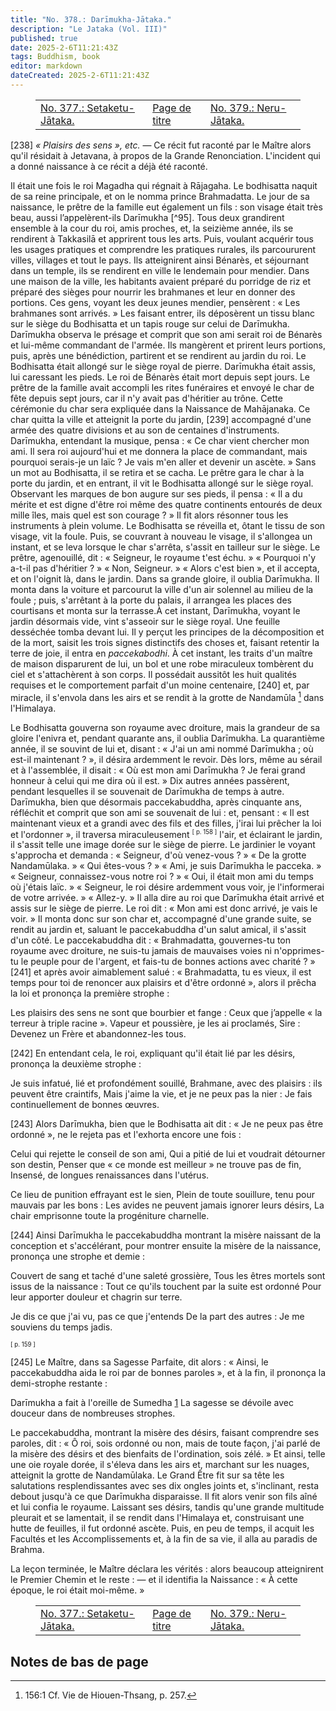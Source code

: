 ```yaml
---
title: "No. 378.: Darīmukha-Jātaka."
description: "Le Jataka (Vol. III)"
published: true
date: 2025-2-6T11:21:43Z
tags: Buddhism, book
editor: markdown
dateCreated: 2025-2-6T11:21:43Z
---
```


<figure class="table chapter-navigator">
  <table>
    <tbody>
      <tr>
        <td>
        <a href="/fr/book/Buddhism/The_Jakata_Vol_3/377">
          <span class="mdi mdi-arrow-left-drop-circle"></span><span class="pl-2">No. 377.: Setaketu-Jātaka.</span>
        </a>
        </td>
        <td>
        <a href="/fr/book/Buddhism/The_Jakata_Vol_3">
          <span class="mdi mdi-book-open-variant"></span><span class="pl-2">Page de titre</span>
        </a>
        </td>
        <td>
        <a href="/fr/book/Buddhism/The_Jakata_Vol_3/379">
          <span class="pr-2">No. 379.: Neru-Jātaka.</span><span class="mdi mdi-arrow-right-drop-circle"></span>
        </a>
        </td>
      </tr>
    </tbody>
  </table>
</figure>

\[238\] _« Plaisirs des sens », etc._ — Ce récit fut raconté par le Maître alors qu'il résidait à Jetavana, à propos de la Grande Renonciation. L'incident qui a donné naissance à ce récit a déjà été raconté.


Il était une fois le roi Magadha qui régnait à Rājagaha. Le bodhisatta naquit de sa reine principale, et on le nomma prince Brahmadatta. Le jour de sa naissance, le prêtre de la famille eut également un fils : son visage était très beau, aussi l’appelèrent-ils Darīmukha [^95]. Tous deux grandirent ensemble à la cour du roi, amis proches, et, la seizième année, ils se rendirent à Takkasilā et apprirent tous les arts. Puis, voulant acquérir tous les usages pratiques et comprendre les pratiques rurales, ils parcoururent villes, villages et tout le pays. Ils atteignirent ainsi Bénarès, et séjournant dans un temple, ils se rendirent en ville le lendemain pour mendier. Dans une maison de la ville, les habitants avaient préparé du porridge de riz et préparé des sièges pour nourrir les brahmanes et leur en donner des portions. Ces gens, voyant les deux jeunes mendier, pensèrent : « Les brahmanes sont arrivés. » Les faisant entrer, ils déposèrent un tissu blanc sur le siège du Bodhisatta et un tapis rouge sur celui de Darīmukha. Darīmukha observa le présage et comprit que son ami serait roi de Bénarès et lui-même commandant de l'armée. Ils mangèrent et prirent leurs portions, puis, après une bénédiction, partirent et se rendirent au jardin du roi. Le Bodhisatta était allongé sur le siège royal de pierre. Darīmukha était assis, lui caressant les pieds. Le roi de Bénarès était mort depuis sept jours. Le prêtre de la famille avait accompli les rites funéraires et envoyé le char de fête depuis sept jours, car il n'y avait pas d'héritier au trône. Cette cérémonie du char sera expliquée dans la Naissance de Mahājanaka. Ce char quitta la ville et atteignit la porte du jardin, \[239\] accompagné d'une armée des quatre divisions et au son de centaines d'instruments. Darīmukha, entendant la musique, pensa : « Ce char vient chercher mon ami. Il sera roi aujourd'hui et me donnera la place de commandant, mais pourquoi serais-je un laïc ? Je vais m'en aller et devenir un ascète. » Sans un mot au Bodhisatta, il se retira et se cacha. Le prêtre gara le char à la porte du jardin, et en entrant, il vit le Bodhisatta allongé sur le siège royal. Observant les marques de bon augure sur ses pieds, il pensa : « Il a du mérite et est digne d'être roi même des quatre continents entourés de deux mille îles, mais quel est son courage ? » Il fit alors résonner tous les instruments à plein volume. Le Bodhisatta se réveilla et, ôtant le tissu de son visage, vit la foule. Puis, se couvrant à nouveau le visage, il s'allongea un instant, et se leva lorsque le char s'arrêta, s'assit en tailleur sur le siège. Le prêtre, agenouillé, dit : « Seigneur, le royaume t'est échu. » « Pourquoi n'y a-t-il pas d'héritier ? » « Non, Seigneur. » « Alors c'est bien », et il accepta, et on l'oignit là, dans le jardin. Dans sa grande gloire, il oublia Darīmukha. Il monta dans la voiture et parcourut la ville d'un air solennel au milieu de la foule ; puis, s'arrêtant à la porte du palais, il arrangea les places des courtisans et monta sur la terrasse.À cet instant, Darīmukha, voyant le jardin désormais vide, vint s'asseoir sur le siège royal. Une feuille desséchée tomba devant lui. Il y perçut les principes de la décomposition et de la mort, saisit les trois signes distinctifs des choses et, faisant retentir la terre de joie, il entra en _paccekabodhi_. À cet instant, les traits d'un maître de maison disparurent de lui, un bol et une robe miraculeux tombèrent du ciel et s'attachèrent à son corps. Il possédait aussitôt les huit qualités requises et le comportement parfait d'un moine centenaire, \[240\] et, par miracle, il s'envola dans les airs et se rendit à la grotte de Nandamūla [^96] dans l'Himalaya.

Le Bodhisatta gouverna son royaume avec droiture, mais la grandeur de sa gloire l'enivra et, pendant quarante ans, il oublia Darīmukha. La quarantième année, il se souvint de lui et, disant : « J'ai un ami nommé Darīmukha ; où est-il maintenant ? », il désira ardemment le revoir. Dès lors, même au sérail et à l'assemblée, il disait : « Où est mon ami Darīmukha ? Je ferai grand honneur à celui qui me dira où il est. » Dix autres années passèrent, pendant lesquelles il se souvenait de Darīmukha de temps à autre. Darīmukha, bien que désormais paccekabuddha, après cinquante ans, réfléchit et comprit que son ami se souvenait de lui : et, pensant : « Il est maintenant vieux et a grandi avec des fils et des filles, j'irai lui prêcher la loi et l'ordonner », il traversa miraculeusement <span id="p158"><sup><small>[ p. 158 ]</small></sup></span> l'air, et éclairant le jardin, il s'assit telle une image dorée sur le siège de pierre. Le jardinier le voyant s'approcha et demanda : « Seigneur, d'où venez-vous ? » « De la grotte Nandamūlaka. » « Qui êtes-vous ? » « Ami, je suis Darīmukha le pacceka. » « Seigneur, connaissez-vous notre roi ? » « Oui, il était mon ami du temps où j'étais laïc. » « Seigneur, le roi désire ardemment vous voir, je l'informerai de votre arrivée. » « Allez-y. » Il alla dire au roi que Darīmukha était arrivé et assis sur le siège de pierre. Le roi dit : « Mon ami est donc arrivé, je vais le voir. » Il monta donc sur son char et, accompagné d'une grande suite, se rendit au jardin et, saluant le paccekabuddha d'un salut amical, il s'assit d'un côté. Le paccekabuddha dit : « Brahmadatta, gouvernes-tu ton royaume avec droiture, ne suis-tu jamais de mauvaises voies ni n'opprimes-tu le peuple pour de l'argent, et fais-tu de bonnes actions avec charité ? » \[241\] et après avoir aimablement salué : « Brahmadatta, tu es vieux, il est temps pour toi de renoncer aux plaisirs et d'être ordonné », alors il prêcha la loi et prononça la première strophe :

Les plaisirs des sens ne sont que bourbier et fange :
Ceux que j’appelle « la terreur à triple racine ».
Vapeur et poussière, je les ai proclamés, Sire :
Devenez un Frère et abandonnez-les tous.

\[242\] En entendant cela, le roi, expliquant qu'il était lié par les désirs, prononça la deuxième strophe :

Je suis infatué, lié et profondément souillé,
Brahmane, avec des plaisirs : ils peuvent être craintifs,
Mais j'aime la vie, et je ne peux pas la nier :
Je fais continuellement de bonnes œuvres.

\[243\] Alors Darīmukha, bien que le Bodhisatta ait dit : « Je ne peux pas être ordonné », ne le rejeta pas et l'exhorta encore une fois :

Celui qui rejette le conseil de son ami,
Qui a pitié de lui et voudrait détourner son destin,
Penser que « ce monde est meilleur » ne trouve pas de fin,
Insensé, de longues renaissances dans l'utérus.

Ce lieu de punition effrayant est le sien,
Plein de toute souillure, tenu pour mauvais par les bons :
Les avides ne peuvent jamais ignorer leurs désirs,
La chair emprisonne toute la progéniture charnelle.

\[244\] Ainsi Darīmukha le paccekabuddha montrant la misère naissant de la conception et s'accélérant, pour montrer ensuite la misère de la naissance, prononça une strophe et demie :

Couvert de sang et taché d'une saleté grossière,
Tous les êtres mortels sont issus de la naissance :
Tout ce qu'ils touchent par la suite est ordonné
Pour leur apporter douleur et chagrin sur terre.

Je dis ce que j'ai vu, pas ce que j'entends
De la part des autres : Je me souviens du temps jadis.

<span id="p159"><sup><small>[ p. 159 ]</small></sup></span>

\[245\] Le Maître, dans sa Sagesse Parfaite, dit alors : « Ainsi, le paccekabuddha aida le roi par de bonnes paroles », et à la fin, il prononça la demi-strophe restante :

Darīmukha a fait à l'oreille de Sumedha [1](../379#fn97)
La sagesse se dévoile avec douceur dans de nombreuses strophes.

Le paccekabuddha, montrant la misère des désirs, faisant comprendre ses paroles, dit : « Ô roi, sois ordonné ou non, mais de toute façon, j'ai parlé de la misère des désirs et des bienfaits de l'ordination, sois zélé. » Et ainsi, telle une oie royale dorée, il s'éleva dans les airs et, marchant sur les nuages, atteignit la grotte de Nandamūlaka. Le Grand Être fit sur sa tête les salutations resplendissantes avec ses dix ongles joints et, s'inclinant, resta debout jusqu'à ce que Darīmukha disparaisse. Il fit alors venir son fils aîné et lui confia le royaume. Laissant ses désirs, tandis qu'une grande multitude pleurait et se lamentait, il se rendit dans l'Himalaya et, construisant une hutte de feuilles, il fut ordonné ascète. Puis, en peu de temps, il acquit les Facultés et les Accomplissements et, à la fin de sa vie, il alla au paradis de Brahma.


La leçon terminée, le Maître déclara les vérités : alors beaucoup atteignirent le Premier Chemin et le reste : — et il identifia la Naissance : « À cette époque, le roi était moi-même. »

<figure class="table chapter-navigator">
  <table>
    <tbody>
      <tr>
        <td>
        <a href="/fr/book/Buddhism/The_Jakata_Vol_3/377">
          <span class="mdi mdi-arrow-left-drop-circle"></span><span class="pl-2">No. 377.: Setaketu-Jātaka.</span>
        </a>
        </td>
        <td>
        <a href="/fr/book/Buddhism/The_Jakata_Vol_3">
          <span class="mdi mdi-book-open-variant"></span><span class="pl-2">Page de titre</span>
        </a>
        </td>
        <td>
        <a href="/fr/book/Buddhism/The_Jakata_Vol_3/379">
          <span class="pr-2">No. 379.: Neru-Jātaka.</span><span class="mdi mdi-arrow-right-drop-circle"></span>
        </a>
        </td>
      </tr>
    </tbody>
  </table>
</figure>

## Notes de bas de page

[^96]: 156:1 Cf. Vie de Hiouen-Thsang, p. 257.

[^97]: 156:2 « Entrée de la grotte » : peut-être que « très belle » devrait être « très large ».

[^98]: 157:1 C'est spécialement la demeure des paccekabuddhas.